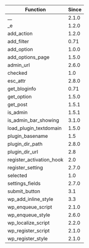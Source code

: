 | Function | Since |
| --- | --- |
| __ | 2.1.0 |
| _e | 1.2.0 |
| add_action | 1.2.0 |
| add_filter | 0.71 |
| add_option | 1.0.0 |
| add_options_page | 1.5.0 |
| admin_url | 2.6.0 |
| checked | 1.0 |
| esc_attr | 2.8.0 |
| get_bloginfo | 0.71 |
| get_option | 1.5.0 |
| get_post | 1.5.1 |
| is_admin | 1.5.1 |
| is_admin_bar_showing | 3.1.0 |
| load_plugin_textdomain | 1.5.0 |
| plugin_basename | 1.5 |
| plugin_dir_path | 2.8.0 |
| plugin_dir_url | 2.8 |
| register_activation_hook | 2.0 |
| register_setting | 2.7.0 |
| selected | 1.0 |
| settings_fields | 2.7.0 |
| submit_button | 3.1 |
| wp_add_inline_style | 3.3 |
| wp_enqueue_script | 2.1.0 |
| wp_enqueue_style | 2.6.0 |
| wp_localize_script | 2.2.0 |
| wp_register_script | 2.1.0 |
| wp_register_style | 2.1.0 |
